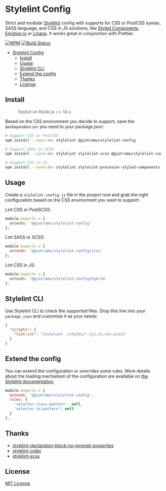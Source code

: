 # Stylelint Config

Strict and modular [Stylelint][stylelint-url] config with supports for CSS or PostCSS syntax, SASS language, and CSS in JS solutions, like [Styled Components][styled-components-url], [Emotion.js][emotion-url] or [Linaria][linaria-url]. It works great in conjunction with Prettier.

[![NPM][npm-img]][npm-url]
[![Build Status][ci-img]][ci-url]

- [Stylelint Config](#stylelint-config)
  - [Install](#install)
  - [Usage](#usage)
  - [Stylelint CLI](#stylelint-cli)
  - [Extend the config](#extend-the-config)
  - [Thanks](#thanks)
  - [License](#license)

## Install

> Tested on Node.js >= 14.x.

Based on the CSS environment you decide to support, save the `devDependencies` you need to your package.json:

```sh
# Support CSS or PostCSS
npm install --save-dev stylelint @giotramu/stylelint-config

# Support SASS or SCSS
npm install --save-dev stylelint stylelint-scss @giotramu/stylelint-config

# Support CSS in JS
npm install --save-dev stylelint stylelint-processor-styled-components @giotramu/stylelint-config
```

## Usage

Create a `stylelint.config.js` file in the project root and grab the right configuration based on the CSS environment you want to support.

Lint CSS or PostSCSS:

```js
module.exports = {
  extends: '@giotramu/stylelint-config'
};
```

Lint SASS or SCSS:

```js
module.exports = {
  extends: '@giotramu/stylelint-config/scss'
};
```

Lint CSS in JS:

```js
module.exports = {
  extends: '@giotramu/stylelint-config/hybrid'
};
```

## Stylelint CLI

Use Stylelint CLI to check the supported files. Drop this line into your `package.json` and customize it as your needs:

```json
{
  "scripts": {
    "lint:css": "stylelint ./styles/*.{js,ts,css,scss}"
  }
}
```

## Extend the config

You can extend the configuration or overrides some rules. More details about the loading mechanism of the configuration are available on [the Stylelint documentation][stylelint-doc-url].

```js
module.exports = {
  extends: '@giotramu/stylelint-config',
  rules: {
    'selector-class-pattern': null,
    'selector-id-pattern': null
  }
};
```

## Thanks

- [stylelint-declaration-block-no-ignored-properties][stylelint-declaration-block-no-ignored-properties-url]
- [stylelint-order][stylelint-order-url]
- [stylelint-scss][stylelint-scss-url]

## License

[MIT License](./LICENSE)

<!--
  B A D G E S
-->

[ci-img]: https://img.shields.io/github/workflow/status/giotramu/stylelint-config/test%20+%20build?style=flat-square&colorA=202d3a&colorB=0c57fb
[npm-img]: https://img.shields.io/npm/v/@giotramu/stylelint-config?style=flat-square&colorA=202d3a&colorB=0c57fb

<!--
  L I N K S
-->

[ci-url]: https://github.com/giotramu/stylelint-config/actions
[deps-url]: https://david-dm.org/giotramu/stylelint-config
[devdeps-url]: https://david-dm.org/giotramu/stylelint-config?type=dev
[emotion-url]: https://github.com/emotion-js/emotion
[linaria-url]: https://github.com/callstack/linaria
[npm-url]: https://www.npmjs.com/package/@giotramu/stylelint-config
[styled-components-url]: https://github.com/styled-components/styled-components
[stylelint-declaration-block-no-ignored-properties-url]: https://github.com/kristerkari/stylelint-declaration-block-no-ignored-properties
[stylelint-doc-url]: https://stylelint.io/user-guide/configuration/#extends
[stylelint-order-url]: https://github.com/hudochenkov/stylelint-order
[stylelint-scss-url]: https://github.com/kristerkari/stylelint-scss
[stylelint-url]: https://stylelint.io
